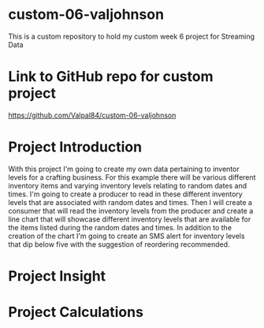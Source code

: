 # custom-06-valjohnson
This is a custom repository to hold my custom week 6 project for Streaming Data

# Link to GitHub repo for custom project
https://github.com/Valpal84/custom-06-valjohnson


# Project Introduction
With this project I'm going to create my own data pertaining to inventor levels for a crafting business. For this example there will be various different inventory items and varying inventory levels relating to random dates and times. I'm going to create a producer to read in these different inventory levels that are associated with random dates and times. Then I will create a consumer that will read the inventory levels from the producer and create a line chart that will showcase different inventory levels that are available for the items listed during the random dates and times. In addition to the creation of the chart I'm going to create an SMS alert for inventory levels that dip below five with the suggestion of reordering recommended. 

# Project Insight

# Project Calculations

